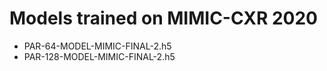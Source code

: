 # Models trained on MIMIC-CXR 2020

- PAR-64-MODEL-MIMIC-FINAL-2.h5
- PAR-128-MODEL-MIMIC-FINAL-2.h5